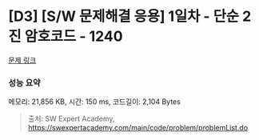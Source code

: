 # [D3] [S/W 문제해결 응용] 1일차 - 단순 2진 암호코드 - 1240 

[문제 링크](https://swexpertacademy.com/main/code/problem/problemDetail.do?contestProbId=AV15FZuqAL4CFAYD) 

### 성능 요약

메모리: 21,856 KB, 시간: 150 ms, 코드길이: 2,104 Bytes



> 출처: SW Expert Academy, https://swexpertacademy.com/main/code/problem/problemList.do